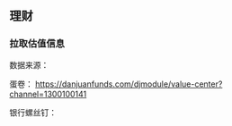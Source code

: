 



## 理财

### 拉取估值信息

数据来源：

蛋卷： https://danjuanfunds.com/djmodule/value-center?channel=1300100141

银行螺丝钉： 

